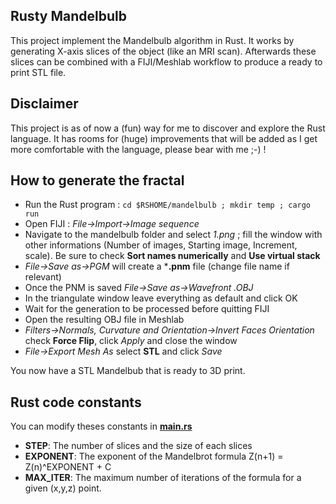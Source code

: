 ## Rusty Mandelbulb

This project implement the Mandelbulb algorithm in Rust. It works by generating X-axis slices of the object (like an MRI scan). Afterwards these slices can be combined with a FIJI/Meshlab workflow to produce a ready to print STL file.

## Disclaimer
This project is as of now a (fun) way for me to discover and explore the Rust language. It has rooms for (huge) improvements that will be added as I get more comfortable with the language, please bear with me ;-) !

## How to generate the fractal

 - Run the Rust program : `cd $RSHOME/mandelbulb ; mkdir temp ; cargo run`
 - Open FIJI : *File->Import->Image sequence*
 - Navigate to the mandelbulb folder and select *1.png* ; fill the window with other informations (Number of images, Starting image, Increment, scale). Be sure to check **Sort names numerically** and **Use virtual stack**
 - *File->Save as->PGM* will create a ***.pnm** file (change file name if relevant)
 - Once the PNM is saved *File->Save as->Wavefront .OBJ*
 - In the triangulate window leave everything as default and click OK
 - Wait for the generation to be processed before quitting FIJI
 - Open the resulting OBJ file in Meshlab
 - *Filters->Normals, Curvature and Orientation->Invert Faces Orientation* check **Force Flip**, click *Apply* and close the window
 - *File->Export Mesh As* select **STL** and click *Save*
 
 You now have a STL Mandelbub that is ready to 3D print.
## Rust code constants

You can modify theses constants in **[main.rs](https://gitlab.com/thornale/rusty-mandelbulb/blob/master/src/main.rs)**

 - **STEP**:  The number of slices and the size of each slices
 - **EXPONENT**: The exponent of the Mandelbrot formula Z(n+1) = Z(n)^EXPONENT + C 
 - **MAX_ITER**: The maximum number of iterations of the formula for a given (x,y,z) point.